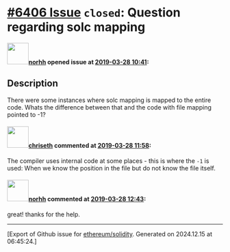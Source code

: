 # [\#6406 Issue](https://github.com/ethereum/solidity/issues/6406) `closed`: Question regarding solc mapping

#### <img src="https://avatars.githubusercontent.com/u/15844703?v=4" width="50">[norhh](https://github.com/norhh) opened issue at [2019-03-28 10:41](https://github.com/ethereum/solidity/issues/6406):

## Description
There were some instances where solc mapping is mapped to the entire code. Whats the difference between that and the code with file mapping pointed to -1?

#### <img src="https://avatars.githubusercontent.com/u/9073706?v=4" width="50">[chriseth](https://github.com/chriseth) commented at [2019-03-28 11:58](https://github.com/ethereum/solidity/issues/6406#issuecomment-477565313):

The compiler uses internal code at some places - this is where the `-1` is used: When we know the position in the file but do not know the file itself.

#### <img src="https://avatars.githubusercontent.com/u/15844703?v=4" width="50">[norhh](https://github.com/norhh) commented at [2019-03-28 12:43](https://github.com/ethereum/solidity/issues/6406#issuecomment-477579052):

great! thanks for the help.


-------------------------------------------------------------------------------



[Export of Github issue for [ethereum/solidity](https://github.com/ethereum/solidity). Generated on 2024.12.15 at 06:45:24.]
